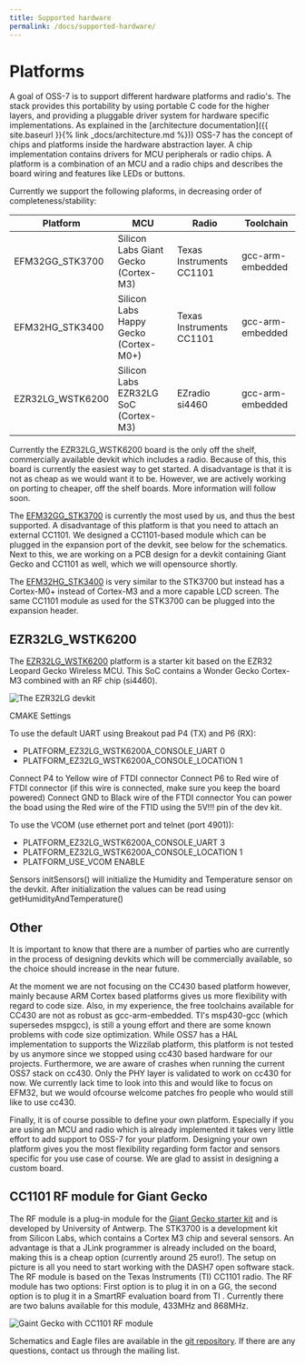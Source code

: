 ```yaml
---
title: Supported hardware
permalink: /docs/supported-hardware/
---
```


# Platforms

A goal of OSS-7 is to support different hardware platforms and radio's.
The stack provides this portability by using portable C code for the higher layers, and providing a pluggable driver system for hardware specific implementations.
As explained in the [architecture documentation]({{ site.baseurl }}{% link _docs/architecture.md %})) OSS-7 has the concept of chips and platforms inside the hardware abstraction layer.
A chip implementation contains drivers for MCU peripherals or radio chips. A platform is a combination of an MCU and a radio chips and describes the board wiring and features like LEDs or buttons.

Currently we support the following plaforms, in decreasing order of completeness/stability:

Platform        | MCU                                   | Radio                         | Toolchain         |
--------------- | ------------------------------------- | ----------------------------- | ----------------- |
EFM32GG_STK3700 | Silicon Labs Giant Gecko (Cortex-M3)  | Texas Instruments CC1101      | gcc-arm-embedded  |
EFM32HG_STK3400 | Silicon Labs Happy Gecko (Cortex-M0+) | Texas Instruments CC1101      | gcc-arm-embedded  |
EZR32LG_WSTK6200| Silicon Labs EZR32LG SoC (Cortex-M3)	| EZradio si4460 			| gcc-arm-embedded  |

Currently the EZR32LG_WSTK6200 board is the only off the shelf, commercially available devkit which includes a radio. Because of this, this board is currently the easiest way to get started. A disadvantage is that it is not as cheap as we would want it to be. However, we are actively working on porting to cheaper, off the shelf boards. More information will follow soon.

The [EFM32GG_STK3700](https://www.silabs.com/products/mcu/lowpower/Pages/efm32gg-stk3700.aspx) is currently the most used by us, and thus the best supported.
A disadvantage of this platform is that you need to attach an external CC1101. We designed a CC1101-based module which can be plugged in the expansion port of the devkit, see below for the schematics.
Next to this, we are working on a PCB design for a devkit containing Giant Gecko and CC1101 as well, which we will opensource shortly.

The [EFM32HG_STK3400](https://www.silabs.com/products/mcu/32-bit/Pages/efm32hg-stk3400.aspx) is very similar to the STK3700 but instead has a Cortex-M0+ instead of Cortex-M3 and a more capable LCD screen. The same CC1101 module as used for the STK3700 can be plugged into the expansion header.

## EZR32LG_WSTK6200
The [EZR32LG_WSTK6200](https://www.silabs.com/products/wireless/wirelessmcu/Pages/ezr32lg-starter-kits.aspx) platform is a starter kit based on the EZR32 Leopard Gecko Wireless MCU. This SoC contains a Wonder Gecko Cortex-M3 combined with an RF chip (si4460).

![The EZR32LG devkit]({{site.baseurl}}/img/wstk6200.png)

CMAKE Settings

To use the default UART using Breakout pad P4 (TX) and P6 (RX):
* PLATFORM_EZ32LG_WSTK6200A_CONSOLE_UART		0
* PLATFORM_EZ32LG_WSTK6200A_CONSOLE_LOCATION	1

Connect P4 to Yellow wire of FTDI connector
Connect P6 to Red wire of FTDI connector (if this wire is connected, make sure you keep the board powered)
Connect GND to Black wire of the FTDI connector
You can power the boad using the Red wire of the FTID using the 5V!!! pin of the dev kit.

To use the VCOM (use ethernet port and telnet (port 4901)):
* PLATFORM_EZ32LG_WSTK6200A_CONSOLE_UART		3
* PLATFORM_EZ32LG_WSTK6200A_CONSOLE_LOCATION	1
* PLATFORM_USE_VCOM								ENABLE

Sensors
initSensors() will initialize the Humidity and Temperature sensor on the devkit.
After initialization the values can be read using getHumidityAndTemperature()

## Other

It is important to know that there are a number of parties who are currently in the process of designing devkits which will be commercially available,
so the choice should increase in the near future.

At the moment we are not focusing on the CC430 based platform however, mainly because ARM Cortex based platforms gives us more flexibility with regard to code size.
Also, in my experience, the free toolchains available for CC430 are not as robust as gcc-arm-embedded. TI's msp430-gcc (which supersedes mspgcc),
is still a young effort and there are some known problems with code size optimization. While OSS7 has a HAL implementation to supports the Wizzilab platform, this platform is not tested by us anymore since we stopped using cc430 based hardware for our projects. Furthermore, we are aware of crashes when running the current OSS7 stack on cc430. Only the PHY layer is validated to work on cc430 for now. We currently lack time to look into this and would like to focus on EFM32, but we would ofcourse welcome patches fro people who would still like to use cc430.

Finally, it is of course possible to define your own platform. Especially if you are using an MCU and radio which is already implemented it takes very little effort to add support to OSS-7 for your platform.
Designing your own platform gives you the most flexibility regarding form factor and sensors specific for you use case of course. We are glad to assist in designing a custom board.

## CC1101 RF module for Giant Gecko

The RF module is a plug-in module for the [Giant Gecko starter kit](https://www.silabs.com/products/mcu/lowpower/Pages/efm32gg-stk3700.aspx) and is developed by University of Antwerp. The STK3700 is a development kit from Silicon Labs, which contains a Cortex M3 chip and several sensors.
An advantage is that a JLink programmer is already included on the board, making this is a cheap option (currently around 25 euro!). The setup on picture is all you need to start working with the DASH7 open software stack.
The RF module is based on the Texas Instruments (TI) CC1101 radio. The RF module has two options: First option is to plug it in on a GG, the second option is to plug it in a SmartRF evaluation board from TI .
Currently there are two baluns available for this module, 433MHz and 868MHz.

![Gaint Gecko with CC1101 RF module]({{site.baseurl}}/img/GG_CC1101.jpg)

Schematics and Eagle files are available in the [git repository](https://github.com/mosaic-lopow/dash7-ap-open-source-stack/tree/master/hardware/stk3700-cc1101). If there are any questions, contact us through the mailing list.
